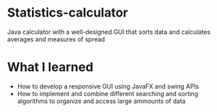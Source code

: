 # Statistics-calculator
Java calculator with a well-designed GUI that sorts data and calculates averages and measures of spread
# What I learned
  - How to develop a responsive GUI using JavaFX and swing APIs
  - How to implement and combine different searching and sorting algorithms to organize and access large ammounts of data
